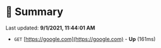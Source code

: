 # 📖 Summary
Last updated: **9/1/2021, 11:44:01 AM**

- `GET` [https://google.com](https://google.com) - **Up** (161ms)
